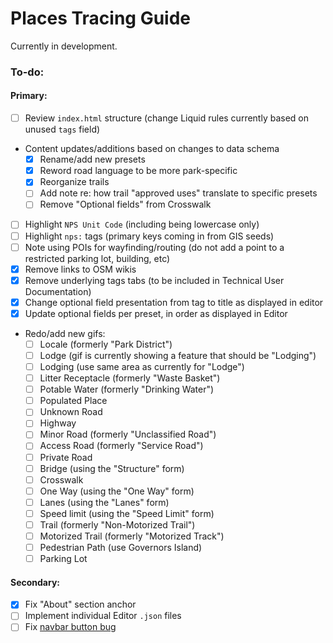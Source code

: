 # Places Tracing Guide

Currently in development.

### To-do:

#### Primary:

- [ ] Review `index.html` structure (change Liquid rules currently based on unused `tags` field)
- Content updates/additions based on changes to data schema
  - [X] Rename/add new presets
  - [X] Reword road language to be more park-specific
  - [X] Reorganize trails
  - [ ] Add note re: how trail "approved uses" translate to specific presets
  - [ ] Remove "Optional fields" from Crosswalk
- [ ] Highlight `NPS Unit Code` (including being lowercase only)
- [ ] Highlight `nps:` tags (primary keys coming in from GIS seeds)
- [ ] Note using POIs for wayfinding/routing (do not add a point to a restricted parking lot, building, etc)
- [X] Remove links to OSM wikis
- [X] Remove underlying tags tabs (to be included in Technical User Documentation)
- [X] Change optional field presentation from tag to title as displayed in editor
- [X] Update optional fields per preset, in order as displayed in Editor
- Redo/add new gifs:
  - [ ] Locale (formerly "Park District")
  - [ ] Lodge (gif is currently showing a feature that should be "Lodging")
  - [ ] Lodging (use same area as currently for "Lodge")
  - [ ] Litter Receptacle (formerly "Waste Basket")
  - [ ] Potable Water (formerly "Drinking Water")
  - [ ] Populated Place
  - [ ] Unknown Road
  - [ ] Highway
  - [ ] Minor Road (formerly "Unclassified Road")
  - [ ] Access Road (formerly "Service Road")
  - [ ] Private Road
  - [ ] Bridge (using the "Structure" form)
  - [ ] Crosswalk
  - [ ] One Way (using the "One Way" form)
  - [ ] Lanes (using the "Lanes" form)
  - [ ] Speed limit (using the "Speed Limit" form)
  - [ ] Trail (formerly "Non-Motorized Trail")
  - [ ] Motorized Trail (formerly "Motorized Track")
  - [ ] Pedestrian Path (use Governors Island)
  - [ ] Parking Lot

#### Secondary:

- [X] Fix "About" section anchor
- [ ] Implement individual Editor `.json` files
- [ ] Fix [navbar button bug](https://github.com/nationalparkservice/places-tracing-guide/issues/13)
